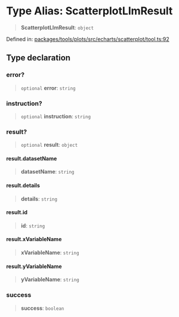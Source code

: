 # Type Alias: ScatterplotLlmResult

> **ScatterplotLlmResult**: `object`

Defined in: [packages/tools/plots/src/echarts/scatterplot/tool.ts:92](https://github.com/GeoDaCenter/openassistant/blob/0f7bf760e453a1735df9463dc799b04ee2f630fd/packages/tools/plots/src/echarts/scatterplot/tool.ts#L92)

## Type declaration

### error?

> `optional` **error**: `string`

### instruction?

> `optional` **instruction**: `string`

### result?

> `optional` **result**: `object`

#### result.datasetName

> **datasetName**: `string`

#### result.details

> **details**: `string`

#### result.id

> **id**: `string`

#### result.xVariableName

> **xVariableName**: `string`

#### result.yVariableName

> **yVariableName**: `string`

### success

> **success**: `boolean`
